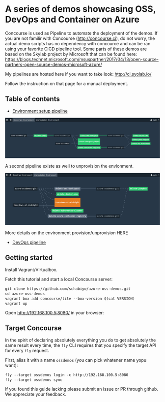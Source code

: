 # A series of demos showcasing OSS, DevOps and Container on Azure 

Concourse is used as Pipeline to automate the deployment of the demos. If you are not familir with Concourse (http://concourse.ci), do not worry, the actual demo scripts
has no dependency with concource and can be ran using your favorite CICD pipeline tool. Some parts of these demos are based on the Skylab project by Microsoft that can be found here:
https://blogs.technet.microsoft.com/msuspartner/2017/04/13/open-source-partners-open-source-demos-microsoft-azure/

My pipelines are hosted here if you want to take look: http://ci.syolab.io/

Follow the instruction on that page for a manual deployment.


## Table of contents

* [Environment setup pipeline](jumpbox.md)


![Boostrap](/docs/Utility1.PNG "Boostrap")

A second pipeline existe as well to unprovision the envionment.

![Unprovision](/docs/Utility2.PNG "Unprovision")

More details on the environment provision/unprovision HERE

* [DevOps pipeline](demo1.md)



## Getting started

Install Vagrant/Virtualbox.

Fetch this tutorial and start a local Concourse server:

```
git clone https://github.com/schabiyo/azure-oss-demos.git
cd azure-oss-demos
vagrant box add concourse/lite --box-version $(cat VERSION)
vagrant up
```

Open http://192.168.100.5:8080/ in your browser:


Target Concourse
----------------

In the spirit of declaring absolutely everything you do to get absolutely the same result every time, the `fly` CLI requires that you specify the target API for every `fly` request.

First, alias it with a name `ossdemos` (you can pick whatener name yopu want):

```
fly --target ossdemos login -c http://192.168.100.5:8080
fly --target ossdemos sync
```


If you found this guide lacking please submit an issue or PR through github. We appreciate your feedback.


